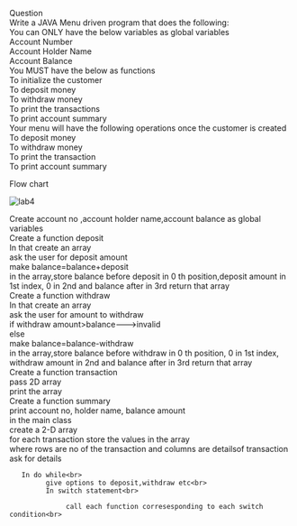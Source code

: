 Question<br>
Write a JAVA Menu driven program that does the following:<br>
You can ONLY have the below variables as global variables<br>
Account Number<br>
Account Holder Name<br>
Account Balance<br>
You MUST have the below as functions<br>
To initialize the customer<br>
To deposit money<br>
To withdraw money<br>
To print the transactions<br>
To print account summary<br>
Your menu will have the following operations once the customer is created<br>
To deposit money<br>
To withdraw money<br>
To print the transaction<br>
To print account summary<br>

Flow chart<br>

![lab4](https://github.com/Malavika2505/22122131-MDS273L-JAVA/assets/118505120/e03366ca-2554-44cf-aa90-bea84f479bfe)




Create account no ,account holder name,account balance as global variables<br>
Create a function deposit<br>
       In that create an array <br>
       ask the user for deposit amount<br>
       make balance=balance+deposit<br>
       in the array,store balance before deposit in 0 th position,deposit amount in 1st index, 0 in 2nd and balance after in 3rd
       return that array<br>
Create a function withdraw<br>
       In that create an array<br> 
       ask the user for  amount to withdraw<br>
       if withdraw amount>balance--->invalid<br>
       else<br>
       make balance=balance-withdraw<br>
       in the array,store balance before withdraw in 0 th position, 0 in 1st index, withdraw amount  in 2nd and balance after in 3rd
       return that array<br>
Create a function transaction<br>
       pass 2D array<br>
       print the array<br>
Create a function summary<br>
        print account no, holder name, balance amount<br>
in the main class<br>
    create a 2-D array<br>
       for each transaction store the values in the array<br>
       where rows are no of the transaction and columns are detailsof transaction
       ask for details<br>
      
       In do while<br>
             give options to deposit,withdraw etc<br>
             In switch statement<br>
            
                  call each function corresesponding to each switch condition<br>
